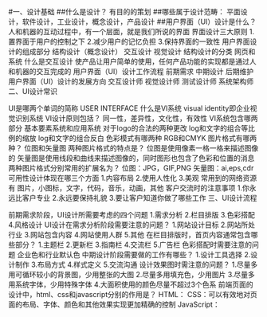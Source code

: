 #一、设计基础
##什么是设计？
	有目的的策划
##哪些属于设计范畴：
	平面设计，软件设计，工业设计，概念设计，产品设计
##用户界面（UI）设计是什么？
	人和机器的互动过程中，有一个层面，就是我们所说的界面
界面设计三大原则
	1.置界面于用户的控制之下
	2.减少用户的记忆负担
	3.保持界面的一致性
用户界面设计的组成部分
	结构设计（概念设计）
	交互设计
	视觉设计
结构设计的分类
	网页和系统
什么是交互设计
	使产品让用户简单的使用，任何产品功能的实现都是通过人和机器的交互完成的
用户界面（UI）设计工作流程
	前期需求
	中期设计
	后期维护
用户界面（UI）设计的发展方向
	交互设计师
	视觉设计师
	测试设计师
	系统架构师
二、UI设计常识

UI是哪两个单词的简称
	USER INTERFACE
什么是VI系统
	visual identity即企业视觉识别系统
VI设计原则包括？
	同一性，差异性，文化性，有效性
VI系统包含哪两部分
	基本要素系统和应用系统
对于logo的合法的两种更改
	log和文字的组合等比例的缩放
	log和文字的组合反白
色彩模式有哪两种
	RGB和CMYK
图片格式有哪两种？
	位图和矢量图
两种图片格式的特点是？
	位图是使用像素一格一格来描述图像的
	矢量图是使用线段和曲线来描述图像的，同时图形也包含了色彩和位置的消息
两种图片格式分别常用的扩展名为？
	位图：JPG，GIF,PNG
	矢量图：ai,eps,cdr
可用性设计体现在哪三个方面
	1.内容布局
	2.使用人性化
	3.美观
常用到的网络资源有
	图片，小图标，文字，代码，音乐，动画，其他
客户交流时的注意事项
	1.你永远比客户专业
	2.永远要保持礼貌
	3.要让客户知道你做了哪些工作
三、UI设计流程

前期需求阶段，UI设计所需要考虑的四个问题
	1.需求分析
	2.栏目排版
	3.色彩搭配
	4.风格设计
UI设计在需求分析阶段需要注意的问题？
	1.网站设计目标
	2.网站所处行业
	3.网站包含内容
	4.网站使用人群
	5.其他
在栏目排版时，首页内容通常包含哪些部分？
	1.主题栏
	2.更新栏
	3.指南栏
	4.交流栏
	5.广告栏
色彩搭配时需要注意的问题
	企业色和行业默认色
中期设计阶段需要做的工作有哪些？
	1.设计工具选择
	2.设计制作
	3.布局方式
	4.样式定义
	5.交流沟通
设计效果图时需注意的问题？
	1.尽量多用可循环较小的背景图，少用整张的大图
	2.尽量多用填充色，少用图片
	3.尽量多用系统字体，少用特殊字体
	4.大面积使用的颜色尽量不超过3个色系
前端页面的设计中，html、css和javascript分别的作用是？
	HTML：
	CSS：可以有效地对页面的布局、字体、颜色和其他效果实现更加精确的控制
	JavaScript：


